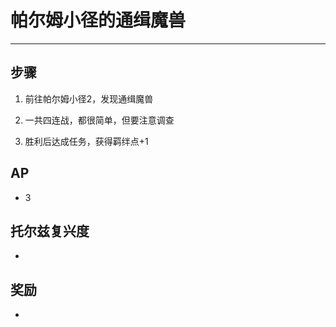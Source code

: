 # 帕尔姆小径的通缉魔兽

---

## 步骤

1. 前往帕尔姆小径2，发现通缉魔兽

2. 一共四连战，都很简单，但要注意调查

3. 胜利后达成任务，获得羁绊点+1

## AP

- 3

## 托尔兹复兴度

- 

## 奖励

- 